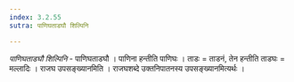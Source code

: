 ```yaml
---
index: 3.2.55
sutra: पाणिघताडघौ शिल्पिनि

---
```

_पाणिघताडघौ शिल्पिनि_ - पाणिघताडघौ । पाणिना हन्तीति पाणिघः । ताडः = ताडनं, तेन हन्तीति ताडघः = मल्लादिः । राजघ उपसङ्ख्यानमिति । राजघशब्दे उक्तनिपातनस्य उपसङ्ख्यानमित्यर्थः ।
